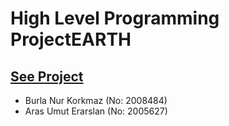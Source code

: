 # High Level Programming ProjectEARTH

## [See Project](https://github.com/aerarslan/HighLevelProgramming-ProjectEARTH/blob/main/Project-Earth.ipynb)

* Burla Nur Korkmaz (No: 2008484)
* Aras Umut Erarslan (No: 2005627)
